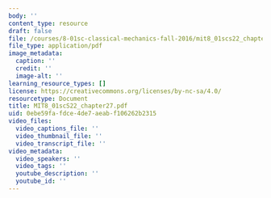 ```yaml
---
body: ''
content_type: resource
draft: false
file: /courses/8-01sc-classical-mechanics-fall-2016/mit8_01scs22_chapter27.pdf
file_type: application/pdf
image_metadata:
  caption: ''
  credit: ''
  image-alt: ''
learning_resource_types: []
license: https://creativecommons.org/licenses/by-nc-sa/4.0/
resourcetype: Document
title: MIT8_01scS22_chapter27.pdf
uid: 0ebe59fa-fdce-4de7-aeab-f106262b2315
video_files:
  video_captions_file: ''
  video_thumbnail_file: ''
  video_transcript_file: ''
video_metadata:
  video_speakers: ''
  video_tags: ''
  youtube_description: ''
  youtube_id: ''
---
```

